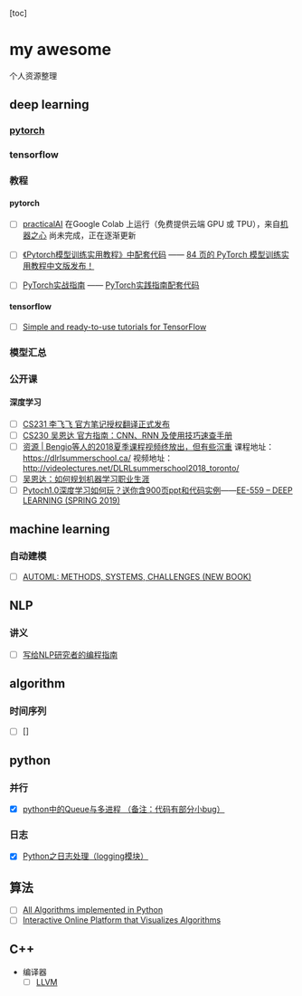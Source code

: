 [toc]

# my awesome

个人资源整理

## deep learning

### [pytorch](https://github.com/pytorch/pytorch)


### tensorflow

### 教程

#### pytorch

- [ ] [practicalAI](https://github.com/GokuMohandas/practicalAI)  在Google Colab 上运行（免费提供云端 GPU 或 TPU），来自[机器之心](https://mp.weixin.qq.com/s?__biz=MzA3MzI4MjgzMw==&mid=2650753681&idx=1&sn=c17896c0c2d5fa85b11541b29bc84427&chksm=871a8eefb06d07f98d46b4e1fb3d00840017e18625e2da20eb8920ba29963268888054d0b973&mpshare=1&scene=24&srcid=1212ENLgXI4zWIY4wSUrc9Dd#rd)
尚未完成，正在逐渐更新

- [ ] [《Pytorch模型训练实用教程》中配套代码](https://github.com/tensor-yu/PyTorch_Tutorial) —— [84 页的 PyTorch 模型训练实用教程中文版发布！](https://mp.weixin.qq.com/s?__biz=MzIwOTc2MTUyMg==&mid=2247486669&idx=1&sn=35c2723e67adbd2c2d89a7750d89c549&chksm=976fa950a018204618c41e32f9a0d27257bda6389ee97eeb096d9c6f4d96592a51d09e7b3763&mpshare=1&scene=24&srcid=1228mfFVzynrNI7w4QZXcW8Y#rd)
- [ ] [PyTorch实战指南](https://zhuanlan.zhihu.com/p/29024978) —— [PyTorch实践指南配套代码](https://github.com/chenyuntc/pytorch-best-practice)


#### tensorflow

- [ ] [Simple and ready-to-use tutorials for TensorFlow](https://github.com/osforscience/TensorFlow-Course#basic-machine-learning)

### 模型汇总

### 公开课

#### 深度学习

- [ ] [CS231 李飞飞 官方笔记授权翻译正式发布](https://mp.weixin.qq.com/s?__biz=MzIwOTc2MTUyMg==&mid=2247486589&idx=1&sn=7c9710b25cf6355de723763e46ff3b7b&chksm=976fa9e0a01820f600cfaedbb6f8ddb9356bd12252fec9209f8a9de81d2a38ef4246448755e6&mpshare=1&scene=24&srcid=122484BwR8mbByhbbxdoSCQX#rd)
- [ ] [CS230 吴恩达 官方指南：CNN、RNN 及使用技巧速查手册](https://mp.weixin.qq.com/s?__biz=MzIwOTc2MTUyMg==&mid=2247486518&idx=2&sn=84965f4b2d5d12ad437866bf149d3e8f&chksm=976fa9aba01820bd769c828a5a80d3b9794271b342bb18922aa30638814baa24361aa6d0c31a&mpshare=1&scene=24&srcid=1222vwam6x1DzUurngYtQcOp#rd)
- [ ] [资源 | Bengio等人的2018夏季课程视频终放出，但有些沉重](https://mp.weixin.qq.com/s/sBEHEv_INyN84CrpBRypvQ)
课程地址：https://dlrlsummerschool.ca/
视频地址：http://videolectures.net/DLRLsummerschool2018_toronto/
- [ ] [吴恩达：如何规划机器学习职业生涯](https://www.bilibili.com/video/av37659329)
- [ ] [Pytoch1.0深度学习如何玩？送你含900页ppt和代码实例](https://mp.weixin.qq.com/s?__biz=MzI3MTA0MTk1MA==&mid=2652033855&idx=4&sn=826ec6309c5a43e5512546af8df18252&chksm=f121a7cec6562ed89e75f411c8976a82ce12363b68fed10df5bdd8f7abaae8de77feb39b6106&mpshare=1&scene=1&srcid=1226jLiNjBGEXMbRHrH1a0Hz#rd)——[EE-559 – DEEP LEARNING (SPRING 2019)](https://fleuret.org/ee559/)

## machine learning

### 自动建模

- [ ] [AUTOML: METHODS, SYSTEMS, CHALLENGES (NEW BOOK)](https://www.automl.org/book/)

## NLP

### 讲义
- [ ] [写给NLP研究者的编程指南](https://zhuanlan.zhihu.com/p/48504619)


## algorithm

### 时间序列

- [ ] []

## python

### 并行

- [X] [python中的Queue与多进程 （备注：代码有部分小bug）](https://my.oschina.net/yangyanxing/blog/296052)

### 日志

- [X] [Python之日志处理（logging模块）](https://www.cnblogs.com/yyds/p/6901864.html)

## 算法

- [ ] [All Algorithms implemented in Python](https://github.com/TheAlgorithms/Python)
- [ ] [Interactive Online Platform that Visualizes Algorithms](https://github.com/algorithm-visualizer/algorithm-visualizer)

## C++

- 编译器
  - [ ] [LLVM](https://llvm.org/docs/index.html)

